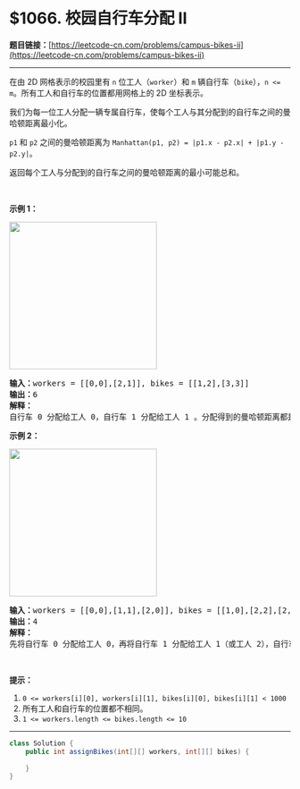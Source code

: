 # $1066. 校园自行车分配 II

**题目链接：**[https://leetcode-cn.com/problems/campus-bikes-ii](https://leetcode-cn.com/problems/campus-bikes-ii)

---

<div class="content__1Y2H">
 <div class="notranslate">
  <p>在由 2D 网格表示的校园里有&nbsp;<code>n</code>&nbsp;位工人（<code>worker</code>）和 <code>m</code>&nbsp;辆自行车（<code>bike</code>），<code>n &lt;= m</code>。所有工人和自行车的位置都用网格上的 2D 坐标表示。</p> 
  <p>我们为每一位工人分配一辆专属自行车，使每个工人与其分配到的自行车之间的曼哈顿距离最小化。</p> 
  <p><code>p1</code> 和&nbsp;<code>p2</code>&nbsp;之间的曼哈顿距离为&nbsp;<code>Manhattan(p1, p2) = |p1.x - p2.x| + |p1.y - p2.y|</code>。</p> 
  <p>返回每个工人与分配到的自行车之间的曼哈顿距离的最小可能总和。</p> 
  <p>&nbsp;</p> 
  <p><strong>示例 1：</strong></p> 
  <p><img style="height: 264px; width: 264px;" src="/aliyun-lc-upload/uploads/2019/06/01/1261_example_1_v2.png" alt=""></p> 
  <pre class="language-text"><strong>输入：</strong>workers = [[0,0],[2,1]], bikes = [[1,2],[3,3]]
<strong>输出：</strong>6
<strong>解释：</strong>
自行车 0 分配给工人 0，自行车 1 分配给工人 1 。分配得到的曼哈顿距离都是 3, 所以输出为 6 。
</pre> 
  <p><strong>示例 2：</strong></p> 
  <p><img style="height: 264px; width: 264px;" src="/aliyun-lc-upload/uploads/2019/06/01/1261_example_2_v2.png" alt=""></p> 
  <pre class="language-text"><strong>输入：</strong>workers = [[0,0],[1,1],[2,0]], bikes = [[1,0],[2,2],[2,1]]
<strong>输出：</strong>4
<strong>解释：</strong>
先将自行车 0 分配给工人 0，再将自行车 1 分配给工人 1（或工人 2），自行车 2 给工人 2（或工人 1）。如此分配使得曼哈顿距离的总和为 4。
</pre> 
  <p>&nbsp;</p> 
  <p><strong>提示：</strong></p> 
  <ol> 
   <li><code>0 &lt;= workers[i][0], workers[i][1], bikes[i][0], bikes[i][1] &lt; 1000</code></li> 
   <li>所有工人和自行车的位置都不相同。</li> 
   <li><code>1 &lt;= workers.length &lt;= bikes.length &lt;= 10</code></li> 
  </ol> 
 </div>
</div>

---

```java
class Solution {
    public int assignBikes(int[][] workers, int[][] bikes) {
        
    }
}
```